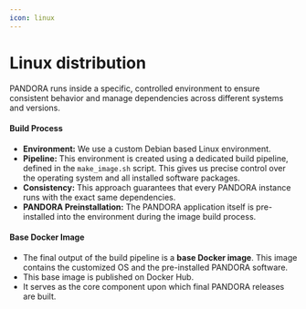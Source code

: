 ```yaml
---
icon: linux
---
```


# Linux distribution

PANDORA runs inside a specific, controlled environment to ensure consistent behavior and manage dependencies across different systems and versions.

#### Build Process

* **Environment:** We use a custom Debian based Linux environment.
* **Pipeline:** This environment is created using a dedicated build pipeline, defined in the `make_image.sh` script. This gives us precise control over the operating system and all installed software packages.
* **Consistency:** This approach guarantees that every PANDORA instance runs with the exact same dependencies.
* **PANDORA Preinstallation:** The PANDORA application itself is pre-installed into the environment during the image build process.

#### Base Docker Image

* The final output of the build pipeline is a **base Docker image**. This image contains the customized OS and the pre-installed PANDORA software.
* This base image is published on Docker Hub.
* It serves as the core component upon which final PANDORA releases are built.

